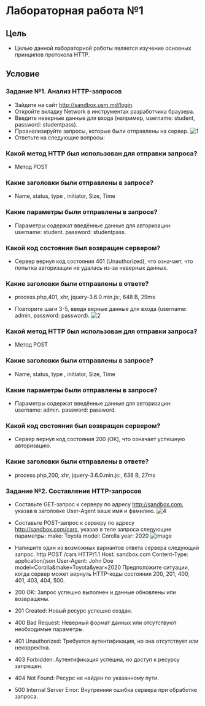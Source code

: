  # Лабораторная работа №1 

## Цель
* Целью данной лабораторной работы является изучение основных принципов протокола HTTP.

## Условие
### Задание №1. Анализ HTTP-запросов

* Зайдите на сайт http://sandbox.usm.md/login.
* Откройте вкладку Network в инструментах разработчика браузера.
* Введите неверные данные для входа (например, username: student, password: studentpass).
* Проанализируйте запросы, которые были отправлены на сервер.
![1](https://github.com/user-attachments/assets/d032dd03-1fb8-436f-81c5-c90f9b888774)
* Ответьте на следующие вопросы:
### Какой метод HTTP был использован для отправки запроса?
* Метод POST
### Какие заголовки были отправлены в запросе?
* Name, status, type , initiator, Size, Time
### Какие параметры были отправлены в запросе?
* Параметры содержат введённые данные для авторизации:
username: student.
password: studentpass.
### Какой код состояния был возвращен сервером?
* Сервер вернул код состояния 401 (Unauthorized), что означает, что попытка авторизации не удалась из-за неверных данных.
### Какие заголовки были отправлены в ответе?
* process.php,401, xhr, jquery-3.6.0.min.js:, 648 B, 29ms

* Повторите шаги 3-5, введя верные данные для входа (username: admin, password: password).
![2](https://github.com/user-attachments/assets/1be3f895-60be-419b-83a6-9b9c5ef978a9)
### Какой метод HTTP был использован для отправки запроса?
* Метод POST
### Какие заголовки были отправлены в запросе?
* Name, status, type , initiator, Size, Time
### Какие параметры были отправлены в запросе?
* Параметры содержат введённые данные для авторизации:
username: admin.
password: password.
### Какой код состояния был возвращен сервером?
* Сервер вернул код состояния 200 (OK), что означает успешную авторизацию.
### Какие заголовки были отправлены в ответе?
* process.php,200, xhr, jquery-3.6.0.min.js:, 638 B, 27ms

### Задание №2. Составление HTTP-запросов
* Составьте GET-запрос к серверу по адресу http://sandbox.com, указав в заголовке User-Agent ваше имя и фамилию.
  ![4](https://github.com/user-attachments/assets/5c67ede4-3668-4772-8169-549c3d292ad2)

* Составьте POST-запрос к серверу по адресу http://sandbox.com/cars, указав в теле запроса следующие параметры:
make: Toyota
model: Corolla
year: 2020
![image](https://github.com/user-attachments/assets/5182c541-e233-4712-9518-5312a99f2855)
* Напишите один из возможных вариантов ответа сервера следующий запрос. http POST /cars HTTP/1.1 Host: sandbox.com Content-Type: application/json User-Agent: John Doe model=Corolla&make=Toyota&year=2020 Предположите ситуации, когда сервер может вернуть HTTP-коды состояния 200, 201, 400, 401, 403, 404, 500.
* 200 OK: Запрос успешно выполнен и данные обновлены или возвращены.

* 201 Created: Новый ресурс успешно создан.

* 400 Bad Request: Неверный формат данных или отсутствуют необходимые параметры.

* 401 Unauthorized: Требуется аутентификация, но она отсутствует или некорректна.

* 403 Forbidden: Аутентификация успешна, но доступ к ресурсу запрещен.

* 404 Not Found: Ресурс не найден по указанному пути.

* 500 Internal Server Error: Внутренняя ошибка сервера при обработке запроса.



